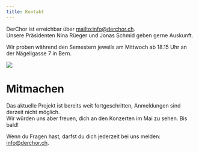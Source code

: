 ```yaml
---
title: Kontakt
---
```

DerChor ist erreichbar &uuml;ber <mailto:info@derchor.ch>.<br>Unsere Pr&auml;sidenten Nina R&uuml;eger und Jonas Schmid geben gerne Auskunft.

Wir proben w&auml;hrend den Semestern jeweils am Mittwoch ab 18.15 Uhr an der N&auml;geligasse 7 in Bern.

![](/website/uploads/img-0367.jpg)

# Mitmachen

Das aktuelle Projekt ist bereits weit fortgeschritten, Anmeldungen sind derzeit nicht m&ouml;glich.<br>Wir würden uns aber freuen, dich an den Konzerten im Mai zu sehen. Bis bald!

Wenn du Fragen hast, darfst du dich jederzeit bei uns melden: [info@derchor.ch](javascript:void(location.href='mailto:'+String.fromCharCode(105,110,102,111,64,100,101,114,99,104,111,114,46,99,104))).
